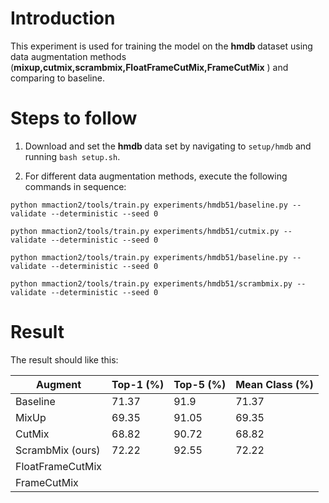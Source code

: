 # Introduction

This experiment is used for training the model on the <strong> hmdb </strong> dataset using data augmentation methods (**mixup,cutmix,scrambmix,FloatFrameCutMix,FrameCutMix** ) and comparing to baseline. 
# Steps to follow

1. Download and set the  <strong> hmdb </strong> data set by navigating to ```setup/hmdb``` and running ```bash setup.sh```.

3. For different data augmentation methods, execute the following commands in sequence:

```
python mmaction2/tools/train.py experiments/hmdb51/baseline.py --validate --deterministic --seed 0
```
```
python mmaction2/tools/train.py experiments/hmdb51/cutmix.py --validate --deterministic --seed 0
```
```
python mmaction2/tools/train.py experiments/hmdb51/baseline.py --validate --deterministic --seed 0
```
```
python mmaction2/tools/train.py experiments/hmdb51/scrambmix.py --validate --deterministic --seed 0
```

# Result
The result should like this:

| Augment            | Top-1 (%) | Top-5 (%) | Mean Class (%) |
|--------------------|-----------|-----------|----------------|
| Baseline           | 71.37     | 91.9      | 71.37          |
| MixUp              | 69.35     | 91.05     | 69.35          |
| CutMix             | 68.82     | 90.72     | 68.82          |
| ScrambMix (ours)   | 72.22     | 92.55     | 72.22          |
| FloatFrameCutMix   |           |           |                |
| FrameCutMix        |           |           |                |
